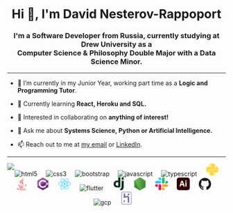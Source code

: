 <h1 align="center">Hi 👋, I'm David Nesterov-Rappoport</h1>
<h3 align="center">I'm a Software Developer from Russia, currently studying at Drew University as a <br> Computer Science & Philosophy Double Major with a Data Science Minor.</h3>

---

- 🔭 I’m currently in my Junior Year, working part time as a **Logic and Programming Tutor**.

- 🌱 Currently learning **React, Heroku and SQL.**

- 👯 Interested in collaborating on **anything of interest!**

- 💬 Ask me about **Systems Science, Python or Artificial Intelligence.**

- 📫 Reach out to me at [my email](mailto:dnesterovrappop@drew.edu) or [LinkedIn](https://www.linkedin.com/in/nulldefault/).

---
<div2>
<img align="left"
     src="https://github-readme-stats.vercel.app/api/top-langs/?username=NullDefault&layout=compact&hide=html" 
     style="display:inline-block;height=128px;"/>
</div>
</p>

<p align="center" alt="tech">
  <img src="https://devicons.github.io/devicon/devicon.git/icons/html5/html5-original-wordmark.svg" alt="html5" width="30" height="30"/>  &nbsp;&nbsp;&nbsp;
  <img src="https://devicons.github.io/devicon/devicon.git/icons/css3/css3-original-wordmark.svg" alt="css3" width="30" height="30"/>  &nbsp;&nbsp;&nbsp;
  <img src="https://devicons.github.io/devicon/devicon.git/icons/bootstrap/bootstrap-plain.svg" alt="bootstrap" width="30" height="30"/>  &nbsp;&nbsp;&nbsp;
  <img src="https://devicons.github.io/devicon/devicon.git/icons/javascript/javascript-original.svg" alt="javascript" width="30" height="30"/>  &nbsp;&nbsp;&nbsp;
  <img src="https://devicons.github.io/devicon/devicon.git/icons/typescript/typescript-original.svg" alt="typescript" width="30" height="30"/>  &nbsp;&nbsp;&nbsp;
  <img src="https://github.com/devicons/devicon/blob/master/icons/python/python-plain.svg" alt="python" width="30" height="30"/>  &nbsp;&nbsp;&nbsp;
  <img src="https://github.com/devicons/devicon/blob/master/icons/java/java-plain.svg" alt="java" width="30" height="30"/>  &nbsp;&nbsp;&nbsp;
  <img src="https://github.com/devicons/devicon/blob/master/icons/csharp/csharp-original.svg" alt="c#" width="30" height="30"/>  &nbsp;&nbsp;&nbsp;
  <img src="https://github.com/devicons/devicon/blob/master/icons/react/react-original.svg" alt="react" width="30" height="30"/>  &nbsp;&nbsp;&nbsp;
  <img src="https://alexisvt.gallerycdn.vsassets.io/extensions/alexisvt/flutter-snippets/2.0.0/1555603204922/Microsoft.VisualStudio.Services.Icons.Default" alt="flutter" width="30" height="30"/>  &nbsp;&nbsp;&nbsp;
  <img src="https://github.com/devicons/devicon/blob/master/icons/django/django-plain.svg" alt="django" width="30" height="30"/>  &nbsp;&nbsp;&nbsp;
  <img src="https://github.com/devicons/devicon/blob/master/icons/nodejs/nodejs-original.svg" alt="nodejs" width="30" height="30"/>  &nbsp;&nbsp;&nbsp;
  <img src="https://github.com/devicons/devicon/blob/master/icons/slack/slack-original.svg" alt="slack" width="30" height="30"/>  &nbsp;&nbsp;&nbsp;
  <img src="https://github.com/devicons/devicon/blob/master/icons/illustrator/illustrator-plain.svg" alt="illustrator" width="30" height="30"/>  &nbsp;&nbsp;&nbsp;
  <img src="https://github.com/devicons/devicon/blob/master/icons/github/github-original.svg" alt="github" width="30" height="30"/>  &nbsp;&nbsp;&nbsp;
  <img src="https://media.hostingjournalist.com/wp-content/uploads/2019/08/Google-Cloud-Platform-logo.png" alt="gcp" width="30" height="30"/>  &nbsp;&nbsp;&nbsp;
  <img src="https://github.com/devicons/devicon/blob/master/icons/heroku/heroku-original.svg" alt="heroku" width="30" height="30"/>  &nbsp;&nbsp;&nbsp;
</p>
